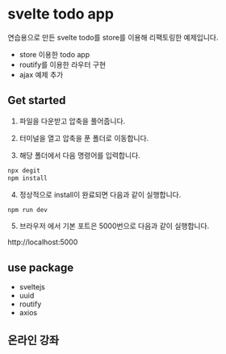
# svelte todo app
연습용으로 만든 svelte todo를 store를 이용해 리팩토링한 예제입니다. 
+ store 이용한 todo app
+ routify를 이용한 라우터 구현
+ ajax 예제 추가


## Get started

1. 파일을 다운받고 압축을 풀어줍니다. 

2. 터미널을 열고 압축을 푼 폴더로 이동합니다. 

3. 해당 폴더에서 다음 명령어를 입력합니다. 

```bash
npx degit
npm install
```

4. 정상적으로 install이 완료되면 다음과 같이 실행합니다. 

```bash
npm run dev
```

5. 브라우저 에서 기본 포트은 5000번으로 다음과 같이 실행합니다. 

http://localhost:5000


## use package
 - sveltejs
 - uuid
 - routify
 - axios


 ## 온라인 강좌 



 
